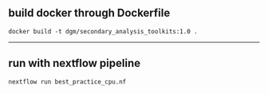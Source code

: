 ## build docker through Dockerfile
```
docker build -t dgm/secondary_analysis_toolkits:1.0 .
```
---
## run with nextflow pipeline
```
nextflow run best_practice_cpu.nf
```
